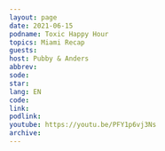 ```yaml
---
layout: page
date: 2021-06-15
podname: Toxic Happy Hour
topics: Miami Recap
guests: 
host: Pubby & Anders
abbrev: 
sode: 
star: 
lang: EN
code: 
link: 
podlink: 
youtube: https://youtu.be/PFY1p6vj3Ns
archive: 
---
```

